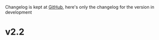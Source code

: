 Changelog is kept at [GitHub](https://github.com/Dronehub/minijson/releases),
here's only the changelog for the version in development

# v2.2
